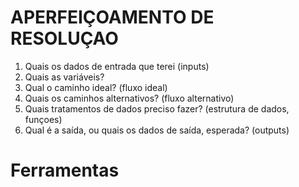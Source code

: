 # APERFEIÇOAMENTO DE RESOLUÇAO

1. Quais os dados de entrada que terei (inputs)
2. Quais as variáveis?
3. Qual o caminho ideal? (fluxo ideal)
4. Quais os caminhos alternativos? (fluxo alternativo)
5. Quais tratamentos de dados preciso fazer? (estrutura de dados, funçoes)
6. Qual é a saída, ou quais os dados de saída, esperada? (outputs)

# Ferramentas